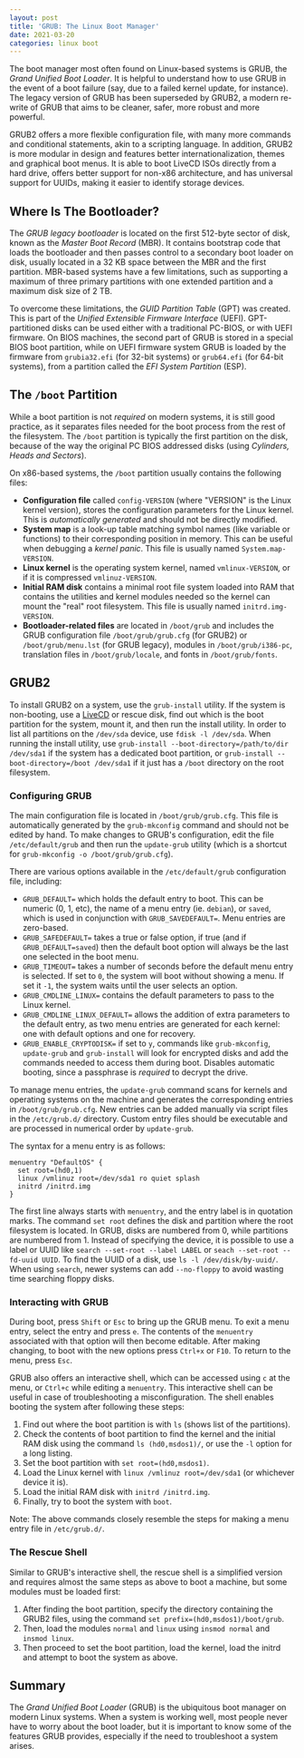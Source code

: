 ```yaml
---
layout: post
title: 'GRUB: The Linux Boot Manager'
date: 2021-03-20
categories: linux boot
---
```


The boot manager most often found on Linux-based systems is GRUB, the _Grand Unified Boot Loader_.
It is helpful to understand how to use GRUB in the event of a boot failure (say, due to a
failed kernel update, for instance). The legacy version of GRUB has been superseded by
GRUB2, a modern re-write of GRUB that aims to be cleaner, safer, more robust and more
powerful.

GRUB2 offers a more flexible configuration file, with many more commands and conditional
statements, akin to a scripting language. In addition, GRUB2 is more modular in design and
features better internationalization, themes and graphical boot menus. It is able to boot
LiveCD ISOs directly from a hard drive, offers better support for non-x86 architecture,
and has universal support for UUIDs, making it easier to identify storage devices.

## Where Is The Bootloader?

The _GRUB legacy bootloader_ is located on the first 512-byte sector of disk, known as the
_Master Boot Record_ (MBR). It contains bootstrap code that loads the bootloader and then
passes control to a secondary boot loader on disk, usually located in a 32 KB space
between the MBR and the first partition. MBR-based systems have a few limitations, such as
supporting a maximum of three primary partitions with one extended partition and a maximum
disk size of 2 TB.

To overcome these limitations, the _GUID Partition Table_ (GPT) was created. This is part
of the _Unified Extensible Firmware Interface_ (UEFI). GPT-partitioned disks can be used
either with a traditional PC-BIOS, or with UEFI firmware. On BIOS machines, the second
part of GRUB is stored in a special BIOS boot partition, while on UEFI firmware system
GRUB is loaded by the firmware from `grubia32.efi` (for 32-bit systems) or `grub64.efi`
(for 64-bit systems), from a partition called the _EFI System Partition_ (ESP).

## The `/boot` Partition

While a boot partition is not _required_ on modern systems, it is still good practice, as
it separates files needed for the boot process from the rest of the filesystem. The
`/boot` partition is typically the first partition on the disk, because of the way the
original PC BIOS addressed disks (using _Cylinders, Heads and Sectors_).

On x86-based systems, the `/boot` partition usually contains the following files:

- **Configuration file** called `config-VERSION` (where "VERSION" is the Linux kernel
  version), stores the configuration parameters for the Linux kernel. This is _automatically
  generated_ and should not be directly modified.
- **System map** is a look-up table matching symbol names (like variable or functions) to
  their corresponding position in memory. This can be useful when debugging a _kernel
  panic_. This file is usually named `System.map-VERSION`.
- **Linux kernel** is the operating system kernel, named `vmlinux-VERSION`, or if it is
  compressed `vmlinuz-VERSION`.
- **Initial RAM disk** contains a minimal root file system loaded into RAM that contains
  the utilities and kernel modules needed so the kernel can mount the "real" root
  filesystem. This file is usually named `initrd.img-VERSION`.
- **Bootloader-related files** are located in `/boot/grub` and includes the GRUB
  configuration file `/boot/grub/grub.cfg` (for GRUB2) or `/boot/grub/menu.lst` (for GRUB
  legacy), modules in `/boot/grub/i386-pc`, translation files in `/boot/grub/locale`, and
  fonts in `/boot/grub/fonts`.

## GRUB2

To install GRUB2 on a system, use the `grub-install` utility. If the system is
non-booting, use a [LiveCD](https://en.wikipedia.org/wiki/Live_CD) or rescue disk, find
out which is the boot partition for the system, mount it, and then run the install
utility. In order to list all partitions on the `/dev/sda` device, use `fdisk -l /dev/sda`.
When running the install utility, use `grub-install --boot-directory=/path/to/dir /dev/sda1`
if the system has a dedicated boot partition, or `grub-install --boot-directory=/boot /dev/sda1`
if it just has a `/boot` directory on the root filesystem.

### Configuring GRUB

The main configuration file is located in `/boot/grub/grub.cfg`. This file is
automatically generated by the `grub-mkconfig` command and should not be edited by hand.
To make changes to GRUB's configuration, edit the file `/etc/default/grub` and then run
the `update-grub` utility (which is a shortcut for `grub-mkconfig -o /boot/grub/grub.cfg`).

There are various options available in the `/etc/default/grub` configuration file,
including:

- `GRUB_DEFAULT=` which holds the default entry to boot. This can be numeric (0, 1, etc),
  the name of a menu entry (ie. `debian`), or `saved`, which is used in conjunction with
  `GRUB_SAVEDEFAULT=`. Menu entries are zero-based.
- `GRUB_SAFEDEFAULT=` takes a true or false option, if true (and if `GRUB_DEFAULT=saved`)
  then the default boot option will always be the last one selected in the boot menu.
- `GRUB_TIMEOUT=` takes a number of seconds before the default menu entry is selected. If
  set to `0`, the system will boot without showing a menu. If set it `-1`, the system waits
  until the user selects an option.
- `GRUB_CMDLINE_LINUX=` contains the default parameters to pass to the Linux kernel.
- `GRUB_CMDLINE_LINUX_DEFAULT=` allows the addition of extra parameters to the default
  entry, as two menu entries are generated for each kernel: one with default options and one
  for recovery.
- `GRUB_ENABLE_CRYPTODISK=` if set to `y`, commands like `grub-mkconfig`, `update-grub`
  and `grub-install` will look for encrypted disks and add the commands needed to access
  them during boot. Disables automatic booting, since a passphrase is _required_ to decrypt
  the drive.

To manage menu entries, the `update-grub` command scans for kernels and operating systems
on the machine and generates the corresponding entries in `/boot/grub/grub.cfg`. New
entries can be added manually via script files in the `/etc/grub.d/` directory. Custom
entry files should be executable and are processed in numerical order by `update-grub`.

The syntax for a menu entry is as follows:

```
menuentry "DefaultOS" {
  set root=(hd0,1)
  linux /vmlinuz root=/dev/sda1 ro quiet splash
  initrd /initrd.img
}
```

The first line always starts with `menuentry`, and the entry label is in quotation
marks. The command `set root` defines the disk and partition where the root filesystem is
located. In GRUB, disks are numbered from 0, while partitions are numbered from 1. Instead
of specifying the device, it is possible to use a label or UUID like `search --set-root --label LABEL`
or `seach --set-root --fd-uuid UUID`. To find the UUID of a disk, use `ls -l /dev/disk/by-uuid/`.
When using `search`, newer systems can add `--no-floppy` to avoid wasting time searching floppy disks.

### Interacting with GRUB

During boot, press `Shift` or `Esc` to bring up the GRUB menu. To exit a menu entry,
select the entry and press `e`. The contents of the `menuentry` associated with that
option will then become editable. After making changing, to boot with the new options
press `Ctrl+x` or `F10`. To return to the menu, press `Esc`.

GRUB also offers an interactive shell, which can be accessed using `c` at the menu,
or `Ctrl+c` while editing a `menuentry`. This interactive shell can be useful in case of
troubleshooting a misconfiguration. The shell enables booting the system after following
these steps:

1. Find out where the boot partition is with `ls` (shows list of the partitions).
2. Check the contents of boot partition to find the kernel and the initial RAM disk using
   the command `ls (hd0,msdos1)/`, or use the `-l` option for a long listing.
3. Set the boot partition with `set root=(hd0,msdos1)`.
4. Load the Linux kernel with `linux /vmlinuz root=/dev/sda1` (or whichever device it is).
5. Load the initial RAM disk with `initrd /initrd.img`.
6. Finally, try to boot the system with `boot`.

Note: The above commands closely resemble the steps for making a menu entry file in
`/etc/grub.d/`.

### The Rescue Shell

Similar to GRUB's interactive shell, the rescue shell is a simplified version and requires
almost the same steps as above to boot a machine, but some modules must be loaded first:

1. After finding the boot partition, specify the directory containing the GRUB2 files,
   using the command `set prefix=(hd0,msdos1)/boot/grub`.
2. Then, load the modules `normal` and `linux` using `insmod normal` and `insmod linux`.
3. Then proceed to set the boot partition, load the kernel, load the initrd and attempt to
   boot the system as above.

## Summary

The _Grand Unified Boot Loader_ (GRUB) is the ubiquitous boot manager on modern Linux
systems. When a system is working well, most people never have to worry about the boot
loader, but it is important to know some of the features GRUB provides, especially if the
need to troubleshoot a system arises.
